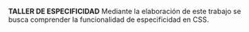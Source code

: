 **TALLER DE ESPECIFICIDAD**
Mediante la elaboración de este trabajo se busca comprender la funcionalidad de especificidad en CSS.
